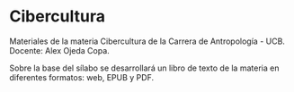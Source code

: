 # Cibercultura

Materiales de la materia Cibercultura de la Carrera de Antropología - UCB. Docente: Alex Ojeda Copa. 

Sobre la base del sílabo se desarrollará un libro de texto de la materia en diferentes formatos: web, EPUB y PDF. 
